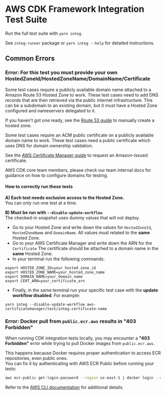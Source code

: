 # AWS CDK Framework Integration Test Suite

Run the full test suite with `yarn integ`.

See `integ-runner` package or `yarn integ --help` for detailed instructions.

## Common Errors

### Error: For this test you must provide your own HostedZoneId/HostedZoneName/DomainName/Certificate

Some test cases require a publicly available domain name attached to a Amazon Route 53 Hosted Zone to work.
These test cases need to add DNS records that are then retrieved via the public internet infrastructure. This can be a subdomain to an existing domain, but it must have a Hosted Zone configured and nameservers delegated to it.

If you haven't got one ready, see the [Route 53 guide](https://docs.aws.amazon.com/Route53/latest/DeveloperGuide/CreatingHostedZone.html) to manually create a hosted zone.

Some test cases require an ACM public certificate on a publicly available domain name to work.
These test cases need a public certificate which uses DNS for domain ownership validation.

See the [AWS Certificate Manager guide](https://docs.aws.amazon.com/acm/latest/userguide/acm-public-certificates.html) to request an Amazon-Issued certificate.

AWS CDK core team members, please check our team internal docs for guidance on how to configure domains for testing.

#### How to correctly run these tests

**A) Each test needs exclusive access to the Hosted Zone.**\
You can only run one test at a time.

**B) Must be run with `--disable-update-workflow`**\
The checked-in snapshot uses dummy values that will not deploy.

- Go to your Hosted Zone and write down the values for `HostedZoneId`, `HostedZoneName` and `DomainName`.
   All values must related to the **same** Hosted Zone.
- Go to your AWS Certificate Manager and write down the ARN for the `Certificate`
   The certificate should be attached to a domain name in the **same** Hosted Zone.
- In your terminal run the following commands:

```console
export HOSTED_ZONE_ID=your_hosted_zone_id
export HOSTED_ZONE_NAME=your_hosted_zone_name
export DOMAIN_NAME=your_domain_name
export CERT_ARN=your_certificate_arn
```

- Finally, in the same terminal run your specific test case with the **update workflow disabled**. For example:

```console
yarn integ --disable-update-workflow aws-certificatemanager/test/integ.certificate-name
```

### Error: Docker pull from `public.ecr.aws` results in "403 Forbidden"

When running CDK integration tests locally, you may encounter a **"403 Forbidden"** error while trying to pull Docker images from `public.ecr.aws`.

This happens because Docker requires proper authentication to access ECR repositories, even public ones.  
You can fix it by authenticating with AWS ECR Public before running your tests:

```sh
aws ecr-public get-login-password --region us-east-1 | docker login --username AWS --password-stdin public.ecr.aws
```

Refer to the [AWS CLI documentation](https://docs.aws.amazon.com/cli/latest/reference/ecr-public/get-login-password.html) for additional details.
